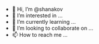 - 👋 Hi, I’m @shanakov
- 👀 I’m interested in ...
- 🌱 I’m currently learning ...
- 💞️ I’m looking to collaborate on ...
- 📫 How to reach me ...

<!---
shanakov/shanakov is a ✨ special ✨ repository because its `README.md` (this file) appears on your GitHub profile.
You can click the Preview link to take a look at your changes.
--->
